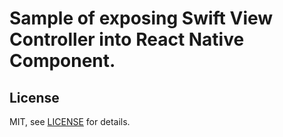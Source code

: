# Sample of exposing Swift View Controller into React Native Component.

## License
MIT, see [LICENSE](./LICENSE) for details.
